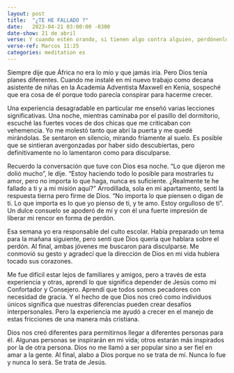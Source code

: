 ```yaml
---
layout: post
title:  "¿TE HE FALLADO ?"
date:   2023-04-21 03:00:00 -0300
date-show: 21 de abril
verse: Y cuando estén orando, si tienen algo contra alguien, perdónenlo, para que también su Padre que está en el cielo les perdone a ustedes sus pecados
verse-ref: Marcos 11:25
categories: meditation es
---
```

Siempre dije que África no era lo mío y que jamás iría. Pero Dios tenía planes diferentes. Cuando me instalé en mi nuevo trabajo como decana asistente de niñas en la Academia Adventista Maxwell en Kenia, sospeché que era cosa de él porque todo parecía conspirar para hacerme crecer.

Una experiencia desagradable en particular me enseñó varias lecciones significativas. Una noche, mientras caminaba por el pasillo del dormitorio, escuché las fuertes voces de dos chicas que me criticaban con vehemencia. Yo me molestó tanto que abrí la puerta y me quedé mirándolas. Se sentaron en silencio, mirando fríamente al suelo. Es posible que se sintieran avergonzadas por haber sido descubiertas, pero definitivamente no lo lamentaron como para disculparse.

Recuerdo la conversación que tuve con Dios esa noche. “Lo que dijeron me dolió mucho”, le dije. “Estoy haciendo todo lo posible para mostrarles tu amor, pero no importa lo que haga, nunca es suficiente. ¿Realmente te he fallado a ti y a mi misión aquí?” Arrodillada, sola en mi apartamento, sentí la respuesta tierna pero firme de Dios. “No importa lo que piensen o digan de ti. Lo que importa es lo que yo pienso de ti, y te amo. Estoy orgulloso de ti”. Un dulce consuelo se apoderó de mí y con él una fuerte impresión de liberar mi rencor en forma de perdón.

Esa semana yo era responsable del culto escolar. Había preparado un tema para la mañana siguiente, pero sentí que Dios quería que hablara sobre el perdón. Al final, ambas jóvenes me buscaron para disculparse. Me conmovió su gesto y agradecí que la dirección de Dios en mi vida hubiera tocado sus corazones.

Me fue difícil estar lejos de familiares y amigos, pero a través de esta experiencia y otras, aprendí lo que significa depender de Jesús como mi Confortador y Consejero. Aprendí que todos somos pecadores con necesidad de gracia. Y el hecho de que Dios nos creó como individuos únicos significa que nuestras diferencias pueden crear desafíos interpersonales. Pero la experiencia me ayudó a crecer en el manejo de estas fricciones de una manera más cristiana.

Dios nos creó diferentes para permitirnos llegar a diferentes personas para él. Algunas personas se inspirarán en mi vida; otros estarán más inspirados por la de otra persona. Dios no me llamó a ser popular sino a ser fiel en amar a la gente. Al final, alabo a Dios porque no se trata de mí. Nunca lo fue y nunca lo será. Se trata de Jesús.
